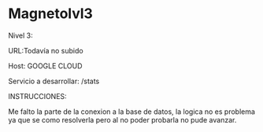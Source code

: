 # Magnetolvl3
Nivel 3:

URL:Todavía no subido

Host: GOOGLE CLOUD

Servicio a desarrollar: /stats

INSTRUCCIONES:

Me falto la parte de la conexion a la base de datos, la logica no es problema ya que se como resolverla pero al no poder probarla no pude avanzar.
